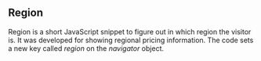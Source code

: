 Region
------

Region is a short JavaScript snippet to figure out in which region the visitor is. It was
developed for showing regional pricing information. The code sets a new key called _region_
on the _navigator_ object.